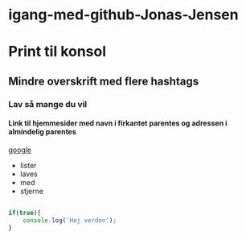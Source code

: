 # igang-med-github-Jonas-Jensen

# Print til konsol

## Mindre overskrift med flere hashtags

### Lav så mange du vil

#### Link til hjemmesider med navn i firkantet parentes og adressen i almindelig parentes
[google](http://google.dk)

* lister
* laves 
* med
* stjerne
```javascript

if(true){
    console.log('Hej verden');
}

```